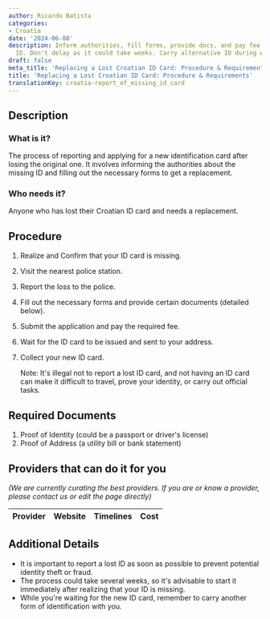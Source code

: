 ```yaml
---
author: Ricardo Batista
categories:
- Croatia
date: '2024-06-08'
description: Inform authorities, fill forms, provide docs, and pay fee to get a replacement
  ID. Don't delay as it could take weeks. Carry alternative ID during wait.
draft: false
meta_title: 'Replacing a Lost Croatian ID Card: Procedure & Requirements'
title: 'Replacing a Lost Croatian ID Card: Procedure & Requirements'
translationKey: croatia-report_of_missing_id_card
---
```



## Description
### What is it?
The process of reporting and applying for a new identification card after losing the original one. It involves informing the authorities about the missing ID and filling out the necessary forms to get a replacement.
### Who needs it?
Anyone who has lost their Croatian ID card and needs a replacement. 

## Procedure
1. Realize and Confirm that your ID card is missing.
2. Visit the nearest police station.
3. Report the loss to the police.
4. Fill out the necessary forms and provide certain documents (detailed below).
5. Submit the application and pay the required fee.
6. Wait for the ID card to be issued and sent to your address.
7. Collect your new ID card.

   Note: It's illegal not to report a lost ID card, and not having an ID card can make it difficult to travel, prove your identity, or carry out official tasks.

## Required Documents
1. Proof of Identity (could be a passport or driver's license)
2. Proof of Address (a utility bill or bank statement)

## Providers that can do it for you
_(We are currently curating the best providers. If you are or know a provider, please contact us or edit the page directly)_

| Provider        |     Website     |     Timelines    |       Cost      |
| --------------- | --------------- |  :-------------: | :-------------: |

## Additional Details
- It is important to report a lost ID as soon as possible to prevent potential identity theft or fraud.
- The process could take several weeks, so it's advisable to start it immediately after realizing that your ID is missing.
- While you're waiting for the new ID card, remember to carry another form of identification with you.